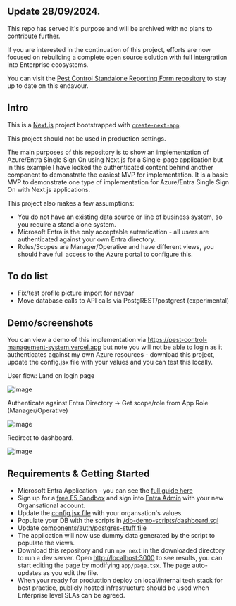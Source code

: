## Update 28/09/2024.

This repo has served it's purpose and will be archived with no plans to contribute further.

If you are interested in the continuation of this project, efforts are now focused on rebuilding a complete open source solution with full intergration into Enterprise ecosystems.

You can visit the [Pest Control Standalone Reporting Form repository](https://github.com/Veeeetzzzz/pest-control-standalone-reporting-form/tree/main) to stay up to date on this endavour. 

## Intro

This is a [Next.js](https://nextjs.org/) project bootstrapped with [`create-next-app`](https://github.com/vercel/next.js/tree/canary/packages/create-next-app).

This project should not be used in production settings. 

The main purposes of this repository is to show an implementation of Azure/Entra Single Sign On using Next.js for a Single-page application but in this example I have locked the authenticated content behind another component to demonstrate the easiest MVP for implementation. It is a basic MVP to demonstrate one type of implementation for Azure/Entra Single Sign On with Next.js applications.

This project also makes a few assumptions:

- You do not have an existing data source or line of business system, so you require a stand alone system.
- Microsoft Entra is the only acceptable autentication - all users are authenticated against your own Entra directory.
- Roles/Scopes are Manager/Operative and have different views, you should have full access to the Azure portal to configure this.

## To do list

- Fix/test profile picture import for navbar
- Move database calls to API calls via PostgREST/postgrest (experimental)

## Demo/screenshots

You can view a demo of this implementation via https://pest-control-management-system.vercel.app but note you will not be able to login as it authenticates against my own Azure resources - download this project, update the config.jsx file with your values and you can test this locally.

User flow: Land on login page

![image](https://github.com/Veeeetzzzz/pest-control-management-system/assets/40268197/eb1bda29-0a8d-47b8-b1b2-9a15cc0fe5a9) 

Authenticate against Entra Directory -> Get scope/role from App Role (Manager/Operative)

![image](https://github.com/Veeeetzzzz/pest-control-management-system/assets/40268197/2fb000dc-affb-48c8-bb69-584e6e93a254)

Redirect to dashboard. 

![image](https://github.com/Veeeetzzzz/pest-control-management-system/assets/40268197/287cc630-2371-45a4-a8b4-4f10e8efa3ce)

## Requirements & Getting Started

- Microsoft Entra Application - you can see the [full guide here](https://learn.microsoft.com/en-gb/entra/identity-platform/quickstart-single-page-app-react-sign-in)
- Sign up for a [free E5 Sandbox](https://learn.microsoft.com/en-us/office/developer-program/microsoft-365-developer-program-get-started) and sign into [Entra Admin](https://entra.microsoft.com/) with your new Organsational account.
- Update the [config.jsx file](https://github.com/Veeeetzzzz/pest-control-management-system/blob/main/src/components/auth/config.tsx) with your organsation's values.
- Populate your DB with the scripts in [/db-demo-scripts/dashboard.sql](https://github.com/Veeeetzzzz/pest-control-management-system/blob/main/db-demo-scripts/dashboard.sql)
- Update [components/auth/postgres-stuff file](https://github.com/Veeeetzzzz/pest-control-management-system/blob/main/src/components/auth/postgres-stuff.tsx)
- The application will now use dummy data generated by the script to populate the views.
- Download this repository and run ```npx next``` in the downloaded directory to run a dev server. Open [http://localhost:3000](http://localhost:3000) to see results, you can start editing the page by modifying `app/page.tsx`. The page auto-updates as you edit the file.
- When your ready for production deploy on local/internal tech stack for best practice, publicly hosted infrastructure should be used when Enterprise level SLAs can be agreed.
